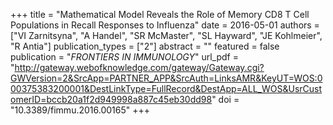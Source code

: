 +++
title = "Mathematical Model Reveals the Role of Memory CD8 T Cell Populations in Recall Responses to Influenza"
date = 2016-05-01
authors = ["VI Zarnitsyna", "A Handel", "SR McMaster", "SL Hayward", "JE Kohlmeier", "R Antia"]
publication_types = ["2"]
abstract = ""
featured = false
publication = "*FRONTIERS IN IMMUNOLOGY*"
url_pdf = "http://gateway.webofknowledge.com/gateway/Gateway.cgi?GWVersion=2&SrcApp=PARTNER_APP&SrcAuth=LinksAMR&KeyUT=WOS:000375383200001&DestLinkType=FullRecord&DestApp=ALL_WOS&UsrCustomerID=bccb20a1f2d949998a887c45eb30dd98"
doi = "10.3389/fimmu.2016.00165"
+++

